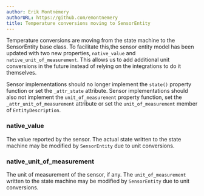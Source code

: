 ```yaml
---
author: Erik Montnémery
authorURL: https://github.com/emontnemery
title: Temperature conversions moving to SensorEntity
---
```


Temperature conversions are moving from the state machine to the SensorEntity base class.
To facilitate this,the sensor entity model has been updated with two new properties, 
`native_value` and `native_unit_of_measurement`. This allows us to add additional
unit conversions in the future instead of relying on the integrations to do it themselves.

Sensor implementations should no longer implement the `state()` property function or set
the `_attr_state` attribute. Sensor implementations should also not implement the
`unit_of_measurement` property function, set the `_attr_unit_of_measurement` attribute
or set the `unit_of_measurement` member of `EntityDescription`.

### native_value

The value reported by the sensor.
The actual state written to the state machine may be modified by `SensorEntity` due to
unit conversions.

### native_unit_of_measurement

The unit of measurement of the sensor, if any.
The `unit_of_measurement` written to the state machine may be modified by `SensorEntity`
due to unit conversions.
